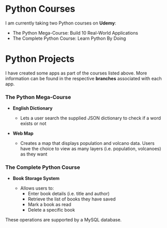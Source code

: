 # Python Courses

I am currently taking two Python courses on **Udemy**:

* The Python Mega-Course: Build 10 Real-World Applications
* The Complete Python Course: Learn Python By Doing

# Python Projects

I have created some apps as part of the courses listed above. More information can be found in the respective **branches** associated with each app.

### The Python Mega-Course
* **English Dictionary**
  * Lets a user search the supplied JSON dictionary to check if a word exists or not

* **Web Map**
  * Creates a map that displays population and volcano data. Users have the choice to view as many layers (i.e. population, volcanoes) as they want
  
### The Complete Python Course
* **Book Storage System**

  * Allows users to:
    * Enter book details (i.e. title and author)
    * Retrieve the list of books they have saved
    * Mark a book as read
    * Delete a specific book
    
These operations are supported by a MySQL database.

